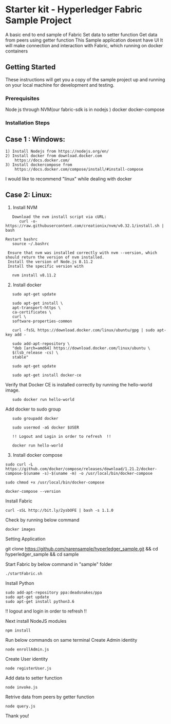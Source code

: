 # Starter kit - Hyperledger Fabric Sample Project
 A basic end to end sample of Fabric 
 Set data to setter function
 Get data from peers using getter function
 This Sample application doesnt have UI
 It will make connection and interaction with Fabric, which running on docker containers 

## Getting Started
These instructions will get you a copy of the sample project up and running on your local machine for development and testing.
### Prerequisites
Node js through NVM(our fabric-sdk is in nodejs )
docker
docker-compose
### Installation Steps
## Case 1 : Windows:
 ```
 1) Install Nodejs from https://nodejs.org/en/
 2) Install docker from download.docker.com
     https://docs.docker.com/
 3) Install dockercompose from 
     https://docs.docker.com/compose/install/#install-compose
 
 ```
 I would like to recommend  "linux" while dealing with docker

 ## Case 2: Linux:
 1) Install NVM
  ```
     Download the nvm install script via cURL:
        curl -o- https://raw.githubusercontent.com/creationix/nvm/v0.32.1/install.sh | bash
  ``` 
     
  ```  
  Restart bashrc
     source ~/.bashrc
  ```
     Ensure that nvm was installed correctly with nvm --version, which should return the version of nvm installed.
     Install the version of Node.js 8.11.2
     Install the specific version with 
  ```
     nvm install v8.11.2
  ```
2) Install docker
 ```
    sudo apt-get update
 ``` 
 ```
    sudo apt-get install \
    apt-transport-https \
    ca-certificates \
    curl \
    software-properties-common
 ```
 ```
    curl -fsSL https://download.docker.com/linux/ubuntu/gpg | sudo apt-key add -
 ```
 ```
    sudo add-apt-repository \
    "deb [arch=amd64] https://download.docker.com/linux/ubuntu \
    $(lsb_release -cs) \
    stable"
 ```
 ```
    sudo apt-get update
 ```
 ```
    sudo apt-get install docker-ce  
 ```
Verify that Docker CE is installed correctly by running the hello-world image.
 ``` 
    sudo docker run hello-world
 ```
 Add docker to sudo group
 ```
    sudo groupadd docker

    sudo usermod -aG docker $USER
    
    !! Logout and Login in order to refresh  !!

    docker run hello-world
 ```
 
3) Install docker compose

```
sudo curl -L https://github.com/docker/compose/releases/download/1.21.2/docker-compose-$(uname -s)-$(uname -m) -o /usr/local/bin/docker-compose
```
```
sudo chmod +x /usr/local/bin/docker-compose
```
```
docker-compose --version
```
Install Fabric 
```
curl -sSL http://bit.ly/2ysbOFE | bash -s 1.1.0
```

Check by running below command
```
docker images 
```
Setting Application

git clone https://github.com/narensample/hyperledger_sample.git && cd hyperledger_sample && cd sample 

Start Fabric by below command in "sample" folder 

```
./startFabric.sh
```

Install Python 
```
sudo add-apt-repository ppa:deadsnakes/ppa
sudo apt-get update
sudo apt-get install python3.6
```
!! logout and login in order to refresh !!

 Next install NodeJS modules 
 ```
npm install
 ```
Run below commands on same terminal
Create Admin identity
  ```
  node enrollAdmin.js
  ```
Create User identity
  ```
  node registerUser.js
  ```
  Add data to setter function
   ```
  node invoke.js
  ```
  Retrive data from peers by getter function
   ```
  node query.js
  ```

Thank you!
